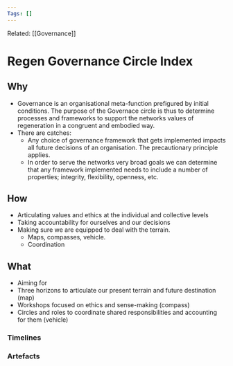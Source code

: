 ```yaml
---
Tags: []
---
```

Related: [[Governance]]
# Regen Governance Circle Index

## Why
- Governance is an organisational meta-function prefigured by initial conditions. The purpose of the Governace circle is thus to determine processes and frameworks to support the networks values of regeneration in a congruent and embodied way. 
- There are catches:
	- Any choice of governance framework that gets implemented impacts all future decisions of an organisation. The precautionary principle applies. 
	- In order to serve the networks very broad goals we can determine that any framework implemented needs to include a number of properties; integrity, flexibility, openness, etc.
 
## How
- Articulating values and ethics at the individual and collective levels
- Taking accountability for ourselves and our decisions
- Making sure we are equipped to deal with the terrain. 
	- Maps, compasses, vehicle. 
	- Coordination


## What 
- Aiming for 
- Three horizons to articulate our present terrain and future destination (map)
- Workshops focused on ethics and sense-making (compass)
- Circles and roles to coordinate shared responsibilities and accounting for them (vehicle)




### Timelines
### Artefacts